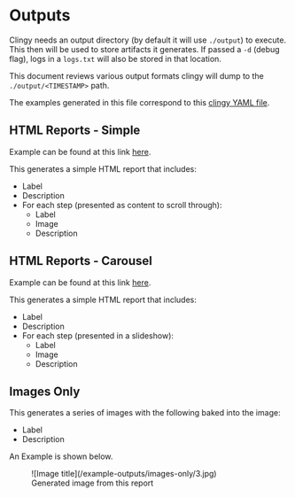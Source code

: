 # Outputs

Clingy needs an output directory (by default it will use `./output`) to execute. This then will 
be used to store artifacts it generates. If passed a `-d` (debug flag), logs in a `logs.txt` will 
also be stored in that location.

This document reviews various output formats clingy will dump to the `./output/<TIMESTAMP>` path.

The examples generated in this file correspond to this 
[clingy YAML file](https://github.com/madhuravius/clingy/blob/main/cmd/test_data/01_basic_flow_will_pass.yaml).

## HTML Reports - Simple

Example can be found at this link [here](/example-outputs/html-simple).

This generates a simple HTML report that includes:

* Label
* Description
* For each step (presented as content to scroll through):
  * Label
  * Image
  * Description

## HTML Reports - Carousel

Example can be found at this link [here](/).

This generates a simple HTML report that includes:

* Label
* Description
* For each step (presented in a slideshow):
    * Label
    * Image
    * Description

## Images Only


This generates a series of images with the following baked into the image:

* Label
* Description

An Example is shown below.

<figure markdown>
  ![Image title](/example-outputs/images-only/3.jpg)
  <figcaption>Generated image from this report</figcaption>
</figure>